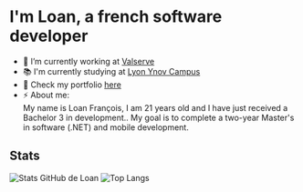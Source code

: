 # I'm Loan, a french software developer

- 🔭 I’m currently working at [Valserve](https://www.linkedin.com/company/valserve/)
- 📚 I'm currently studying at [Lyon Ynov Campus](https://www.ynov.com/campus/lyon)
- 💼 Check my portfolio [here](https://loanfrancois.fr)
- ⚡ About me:  
  My name is Loan François, I am 21 years old and I have just received a Bachelor 3 in development.. My goal is to complete a two-year Master's in software (.NET) and mobile development.

## Stats
![Stats GitHub de Loan](https://github-readme-stats.vercel.app/api?username=loanf&hide=stars&show_icons=true&theme=github_dark_dimmed)
![Top Langs](https://github-readme-stats.vercel.app/api/top-langs/?username=loanf&layout=compact&theme=github_dark_dimmed)
